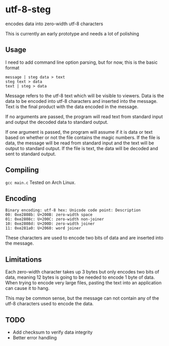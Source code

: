 # utf-8-steg
encodes data into zero-width utf-8 characters

This is currently an early prototype and needs a lot of polishing
## Usage
I need to add command line option parsing, but for now, this is the basic format
```
message | steg data > text
steg text > data
text | steg > data
```
Message refers to the utf-8 text which will be visible to viewers. Data is the data to be encoded into utf-8 characters and inserted into the message. Text is the final product with the data encoded in the message.

If no arguments are passed, the program will read text from standard input and output the decoded data to standard output.

If one argument is passed, the program will assume if it is data or text based on whether or not the file contains the magic numbers. If the file is data, the message will be read from standard input and the text will be output to standard output. If the file is text, the data will be decoded and sent to standard output. 

## Compiling
```gcc main.c```
Tested on Arch Linux.

## Encoding
```
Binary encoding: utf-8 hex: Unicode code point: Description
00: 0xe2808b: U+200B: zero-width space
01: 0xe2808c: U+200C: zero-width non-joiner
10: 0xe2808d: U+200D: zero-width joiner
11: 0xe281a0: U+2060: word joiner
```
These characters are used to encode two bits of data and are inserted into the message.

## Limitations
Each zero-width character takes up 3 bytes but only encodes two bits of data, meaning 12 bytes is going to be needed to encode 1 byte of data. When trying to encode very large files, pasting the text into an application can cause it to hang.

This may be common sense, but the message can not contain any of the utf-8 characters used to encode the data. 
## TODO
- Add checksum to verify data integrity
- Better error handling

